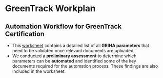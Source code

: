# **GreenTrack Workplan**

## **Automation Workflow for GreenTrack Certification**  

- This [worksheet](https://docs.google.com/spreadsheets/d/1ACInZjybHO91J53p1HrEaPxn8wKxdPAppkET2UgFlZw/edit?usp=sharing) contains a detailed list of all **GRIHA parameters** that need to be validated once relevant documents are uploaded.  
- We conducted a **preliminary assessment** to determine which parameters can be **automated** and identified some of the key documents required for the automation process. These findings are also included in the worksheet.  
